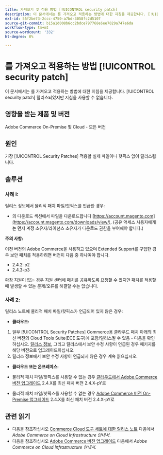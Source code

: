 ```yaml
---
title: 가져오기 및 적용 방법 [!UICONTROL security patch]
description: 이 문서에서는 를 가져오고 적용하는 방법에 대한 지침을 제공합니다. [!UICONTROL security patch] 릴리스되었지만 지침을 사용할 수 없습니다.
exl-id: 55f2be73-2ccc-4750-a7bd-3058fc2d5107
source-git-commit: b15a1d008b6cc2bdce797768e6ee7029a747e6da
workflow-type: tm+mt
source-wordcount: '332'
ht-degree: 0%

---
```


# 를 가져오고 적용하는 방법 [!UICONTROL security patch]

이 문서에서는 를 가져오고 적용하는 방법에 대한 지침을 제공합니다. [!UICONTROL security patch] 릴리스되었지만 지침을 사용할 수 없습니다.

## 영향을 받는 제품 및 버전

Adobe Commerce On-Premise 및 Cloud - 모든 버전

## 원인

가장 [!UICONTROL Security Patches] 적용할 실제 파일이나 핫픽스 없이 릴리스됩니다.

## 솔루션


### 사례 I:

릴리스 정보에서 물리적 패치 파일/핫픽스를 언급한 경우:

* 의 다운로드 섹션에서 파일을 다운로드합니다 [https://account.magento.com](https://account.magento.com/downloads/view/). (공유 액세스 사용자에게는 먼저 계정 소유자/라이선스 소유자가 다운로드 권한을 부여해야 합니다.)

**주의 사항:**

이전 버전의 Adobe Commerce을 사용하고 있으며 Extended Support를 구입한 경우 보안 패치를 적용하려면 버전이 다음 중 하나여야 합니다.

* 2.4.2-p2
* 2.4.3-p3

확장 지원이 없는 경우 지원 센터에 패치를 공유하도록 요청할 수 있지만 패치를 적용할 때 발생할 수 있는 문제/오류를 해결할 수는 없습니다.

### 사례 2:

릴리스 노트에 물리적 패치 파일/핫픽스가 언급되어 있지 않은 경우:

* **클라우드:**

1. 일부 [!UICONTROL Security Patches] Commerce용 클라우드 패치 아래의 최신 버전의 Cloud Tools Suite(ECE 도구)에 포함/릴리스될 수 있음 - 다음을 확인하십시오. [릴리스 정보](https://experienceleague.adobe.com/en/docs/commerce-cloud-service/user-guide/release-notes/cloud-tools-suite), 그리고 릴리스에서 보안 수정 사항이 언급된 경우 패키지를 해당 버전으로 업그레이드하십시오.
1. 릴리스 정보에서 보안 수정 사항이 언급되지 않은 경우 계속 읽으십시오.

* **클라우드 또는 온프레미스:**

* 물리적 패치 파일/핫픽스를 사용할 수 없는 경우 [클라우드에서 Adobe Commerce 버전 업그레이드](https://experienceleague.adobe.com/en/docs/commerce-cloud-service/user-guide/develop/upgrade/commerce-version) 2.4.X를 최신 패치 버전 2.4.X-pY로
* 물리적 패치 파일/핫픽스를 사용할 수 없는 경우 [Adobe Commerce 버전 On-Premise 업그레이드](https://experienceleague.adobe.com/en/docs/commerce-operations/upgrade-guide/implementation/perform-upgrade) 2.4.X를 최신 패치 버전 2.4.X-pY로

## 관련 읽기

* 다음을 참조하십시오 [Commerce Cloud 도구 세트에 대한 릴리스 노트](https://experienceleague.adobe.com/en/docs/commerce-cloud-service/user-guide/release-notes/cloud-tools-suite) 다음에서 *Adobe Commerce on Cloud Infrastructure 안내서*.
* 다음을 참조하십시오 [Adobe Commerce 버전 업그레이드](https://experienceleague.adobe.com/en/docs/commerce-cloud-service/user-guide/develop/upgrade/commerce-version) 다음에서 *Adobe Commerce on Cloud Infrastructure 안내서*.

